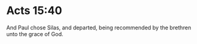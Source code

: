 # Acts 15:40

And Paul chose Silas, and departed, being recommended by the brethren unto the grace of God.